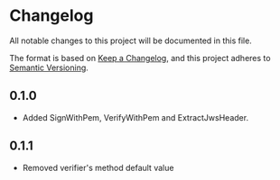 # Changelog
All notable changes to this project will be documented in this file.

The format is based on [Keep a Changelog](https://keepachangelog.com/en/1.0.0/),
and this project adheres to [Semantic Versioning](https://semver.org/spec/v2.0.0.html).

## 0.1.0
* Added SignWithPem, VerifyWithPem and ExtractJwsHeader.

## 0.1.1
* Removed verifier's method default value